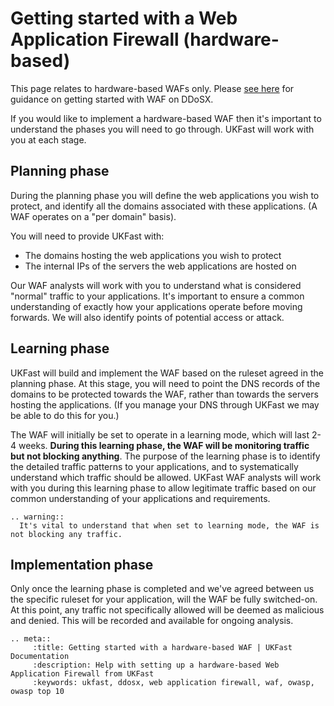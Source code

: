 # Getting started with a Web Application Firewall (hardware-based)

This page relates to hardware-based WAFs only.  Please [see here](/security/ddos/gettingstarted) for guidance on getting started with WAF on DDoSX.

If you would like to implement a hardware-based WAF then it's important to understand the phases you will need to go through.  UKFast will work with you at each stage.

## Planning phase

During the planning phase you will define the web applications you wish to protect, and identify all the domains associated with these applications.  (A WAF operates on a "per domain" basis).

You will need to provide UKFast with:

  - The domains hosting the web applications you wish to protect
  - The internal IPs of the servers the web applications are hosted on

Our WAF analysts will work with you to understand what is considered "normal" traffic to your applications.  It's important to ensure a common understanding of exactly how your applications operate before moving forwards.  We will also identify points of potential access or attack.


## Learning phase

UKFast will build and implement the WAF based on the ruleset agreed in the planning phase.  At this stage, you will need to point the DNS records of the domains to be protected towards the WAF, rather than towards the servers hosting the applications. (If you manage your DNS through UKFast we may be able to do this for you.)

The WAF will initially be set to operate in a learning mode, which will last 2-4 weeks.  **During this learning phase, the WAF will be monitoring traffic but not blocking anything**.  The purpose of the learning phase is to identify the detailed traffic patterns to your applications, and to systematically understand which traffic should be allowed.  UKFast WAF analysts will work with you during this learning phase to allow legitimate traffic based on our common understanding of your applications and requirements.

```eval_rst
.. warning::
  It's vital to understand that when set to learning mode, the WAF is not blocking any traffic.
```


## Implementation phase

Only once the learning phase is completed and we've agreed between us the specific ruleset for your application, will the WAF be fully switched-on.  At this point, any traffic not specifically allowed will be deemed as malicious and denied.  This will be recorded and available for ongoing analysis.


```eval_rst
.. meta::
     :title: Getting started with a hardware-based WAF | UKFast Documentation
     :description: Help with setting up a hardware-based Web Application Firewall from UKFast
     :keywords: ukfast, ddosx, web application firewall, waf, owasp, owasp top 10
```
